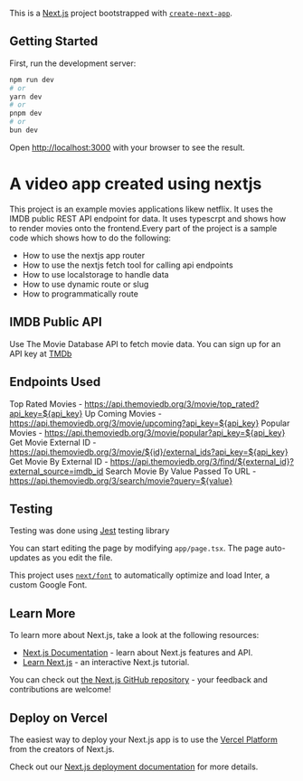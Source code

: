 <!-- @format -->

This is a [Next.js](https://nextjs.org/) project bootstrapped with [`create-next-app`](https://github.com/vercel/next.js/tree/canary/packages/create-next-app).

## Getting Started

First, run the development server:

```bash
npm run dev
# or
yarn dev
# or
pnpm dev
# or
bun dev
```

Open [http://localhost:3000](http://localhost:3000) with your browser to see the result.

# A video app created using nextjs

This project is an example movies applications likew netflix. It uses the IMDB public REST API endpoint for data.
It uses typescrpt and shows how to render movies onto the frontend.Every part of the project is a sample code which shows how to do the following:

- How to use the nextjs app router
- How to use the nextjs fetch tool for calling api endpoints
- How to use localstorage to handle data
- How to use dynamic route or slug
- How to programmatically route

## IMDB Public API

Use The Movie Database API to fetch movie data. You can sign up for an API key at [TMDb](https://www.themoviedb.org/)

## Endpoints Used

Top Rated Movies - https://api.themoviedb.org/3/movie/top_rated?api_key=${api_key}
Up Coming Movies - https://api.themoviedb.org/3/movie/upcoming?api_key=${api_key}
Popular Movies - https://api.themoviedb.org/3/movie/popular?api_key=${api_key}
Get Movie External ID - https://api.themoviedb.org/3/movie/${id}/external_ids?api_key=${api_key}
Get Movie By External ID - https://api.themoviedb.org/3/find/${external_id}?external_source=imdb_id
Search Movie By Value Passed To URL - https://api.themoviedb.org/3/search/movie?query=${value}

## Testing

Testing was done using [Jest](https://jestjs.io/docs/tutorial-react) testing library

You can start editing the page by modifying `app/page.tsx`. The page auto-updates as you edit the file.

This project uses [`next/font`](https://nextjs.org/docs/basic-features/font-optimization) to automatically optimize and load Inter, a custom Google Font.

## Learn More

To learn more about Next.js, take a look at the following resources:

- [Next.js Documentation](https://nextjs.org/docs) - learn about Next.js features and API.
- [Learn Next.js](https://nextjs.org/learn) - an interactive Next.js tutorial.

You can check out [the Next.js GitHub repository](https://github.com/vercel/next.js/) - your feedback and contributions are welcome!

## Deploy on Vercel

The easiest way to deploy your Next.js app is to use the [Vercel Platform](https://vercel.com/new?utm_medium=default-template&filter=next.js&utm_source=create-next-app&utm_campaign=create-next-app-readme) from the creators of Next.js.

Check out our [Next.js deployment documentation](https://nextjs.org/docs/deployment) for more details.
